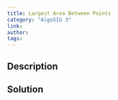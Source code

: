 ```yaml
---
title: Largest Area Between Points
category: "AlgoSIG 3"
link:
author:
tags:
---
```


## Description

## Solution
